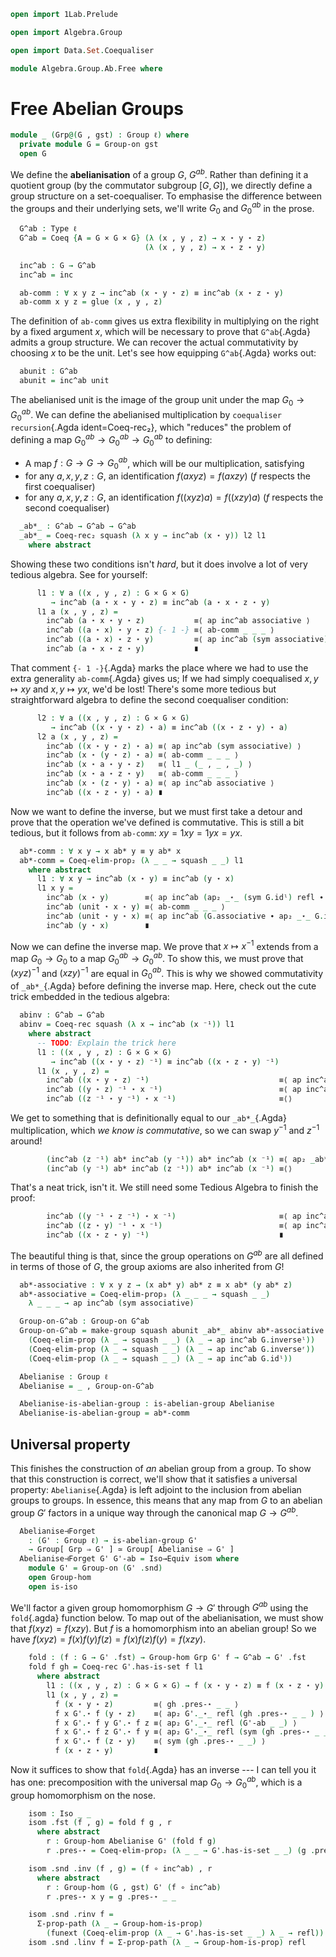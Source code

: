 ```agda
open import 1Lab.Prelude

open import Algebra.Group

open import Data.Set.Coequaliser

module Algebra.Group.Ab.Free where
```

<!--
```agda
private variable
  ℓ : Level
```
-->

# Free Abelian Groups

```agda
module _ (Grp@(G , gst) : Group ℓ) where
  private module G = Group-on gst
  open G
```

We define the **abelianisation** of a group $G$, $G^{ab}$. Rather than
defining it a quotient group (by the commutator subgroup $[G,G]$), we
directly define a group structure on a set-coequaliser. To emphasise the
difference between the groups and their underlying sets, we'll write
$G_0$ and $G^{ab}_0$ in the prose.

```agda
  G^ab : Type ℓ
  G^ab = Coeq {A = G × G × G} (λ (x , y , z) → x ⋆ y ⋆ z)
                              (λ (x , y , z) → x ⋆ z ⋆ y)

  inc^ab : G → G^ab
  inc^ab = inc

  ab-comm : ∀ x y z → inc^ab (x ⋆ y ⋆ z) ≡ inc^ab (x ⋆ z ⋆ y)
  ab-comm x y z = glue (x , y , z)
```

The definition of `ab-comm` gives us extra flexibility in multiplying on
the right by a fixed argument $x$, which will be necessary to prove that
`G^ab`{.Agda} admits a group structure. We can recover the actual
commutativity by choosing $x$ to be the unit. Let's see how equipping
`G^ab`{.Agda} works out:

```agda
  abunit : G^ab
  abunit = inc^ab unit
```

The abelianised unit is the image of the group unit under the map $G_0
\to G^{ab}_0$. We can define the abelianised multiplication by
`coequaliser recursion`{.Agda ident=Coeq-rec₂}, which "reduces" the
problem of defining a map $G^{ab}_0 \to G^{ab}_0 \to G^{ab}_0$ to
defining:

- A map $f : G \to G \to G^{ab}_0$, which will be our multiplication,
satisfying
- for any $a, x, y, z : G$, an identification $f(axyz) = f(axzy)$ ($f$
respects the first coequaliser)
- for any $a, x, y, z : G$, an identification $f((xyz)a) = f((xzy)a)$
($f$ respects the second coequaliser)

```agda
  _ab*_ : G^ab → G^ab → G^ab
  _ab*_ = Coeq-rec₂ squash (λ x y → inc^ab (x ⋆ y)) l2 l1
    where abstract
```

Showing these two conditions isn't _hard_, but it does involve a lot of
very tedious algebra. See for yourself:

```agda
      l1 : ∀ a ((x , y , z) : G × G × G)
         → inc^ab (a ⋆ x ⋆ y ⋆ z) ≡ inc^ab (a ⋆ x ⋆ z ⋆ y)
      l1 a (x , y , z) =
        inc^ab (a ⋆ x ⋆ y ⋆ z)           ≡⟨ ap inc^ab associative ⟩
        inc^ab ((a ⋆ x) ⋆ y ⋆ z) {- 1 -} ≡⟨ ab-comm _ _ _ ⟩
        inc^ab ((a ⋆ x) ⋆ z ⋆ y)         ≡⟨ ap inc^ab (sym associative) ⟩
        inc^ab (a ⋆ x ⋆ z ⋆ y)           ∎
```

That comment `{- 1 -}`{.Agda} marks the place where we had to use the
extra generality `ab-comm`{.Agda} gives us; If we had simply coequalised
$x, y \mapsto xy$ and $x, y \mapsto yx$, we'd be lost! There's some more
tedious but straightforward algebra to define the second coequaliser
condition:

```agda
      l2 : ∀ a ((x , y , z) : G × G × G)
         → inc^ab ((x ⋆ y ⋆ z) ⋆ a) ≡ inc^ab ((x ⋆ z ⋆ y) ⋆ a)
      l2 a (x , y , z) =
        inc^ab ((x ⋆ y ⋆ z) ⋆ a) ≡⟨ ap inc^ab (sym associative) ⟩
        inc^ab (x ⋆ (y ⋆ z) ⋆ a) ≡⟨ ab-comm _ _ _ ⟩
        inc^ab (x ⋆ a ⋆ y ⋆ z)   ≡⟨ l1 _ (_ , _ , _) ⟩
        inc^ab (x ⋆ a ⋆ z ⋆ y)   ≡⟨ ab-comm _ _ _ ⟩
        inc^ab (x ⋆ (z ⋆ y) ⋆ a) ≡⟨ ap inc^ab associative ⟩
        inc^ab ((x ⋆ z ⋆ y) ⋆ a) ∎
```

Now we want to define the inverse, but we must first take a detour and
prove that the operation we've defined is commutative. This is still a
bit tedious, but it follows from `ab-comm`: $xy = 1xy = 1yx = yx$.

```agda
  ab*-comm : ∀ x y → x ab* y ≡ y ab* x
  ab*-comm = Coeq-elim-prop₂ (λ _ _ → squash _ _) l1
    where abstract
      l1 : ∀ x y → inc^ab (x ⋆ y) ≡ inc^ab (y ⋆ x)
      l1 x y =
        inc^ab (x ⋆ y)        ≡⟨ ap inc^ab (ap₂ _⋆_ (sym G.idˡ) refl ∙ sym G.associative) ⟩
        inc^ab (unit ⋆ x ⋆ y) ≡⟨ ab-comm _ _ _ ⟩
        inc^ab (unit ⋆ y ⋆ x) ≡⟨ ap inc^ab (G.associative ∙ ap₂ _⋆_ G.idˡ refl) ⟩
        inc^ab (y ⋆ x)        ∎
```

Now we can define the inverse map. We prove that $x \mapsto x^{-1}$
extends from a map $G_0 \to G_0$ to a map $G^{ab}_0 \to G^{ab}_0$. To
show this, we must prove that $(xyz)^{-1}$ and $(xzy)^{-1}$ are equal in
$G^{ab}_0$. This is why we showed commutativity of `_ab*_`{.Agda} before
defining the inverse map. Here, check out the cute trick embedded in the
tedious algebra:

```agda
  abinv : G^ab → G^ab
  abinv = Coeq-rec squash (λ x → inc^ab (x ⁻¹)) l1
    where abstract
      -- TODO: Explain the trick here
      l1 : ((x , y , z) : G × G × G)
         → inc^ab ((x ⋆ y ⋆ z) ⁻¹) ≡ inc^ab ((x ⋆ z ⋆ y) ⁻¹)
      l1 (x , y , z) =
        inc^ab ((x ⋆ y ⋆ z) ⁻¹)                             ≡⟨ ap inc^ab G.inv-comm ⟩
        inc^ab ((y ⋆ z) ⁻¹ ⋆ x ⁻¹)                          ≡⟨ ap inc^ab (ap₂ _⋆_ G.inv-comm refl) ⟩
        inc^ab ((z ⁻¹ ⋆ y ⁻¹) ⋆ x ⁻¹)                       ≡⟨⟩
```

We get to something that is definitionally equal to our `_ab*_`{.Agda}
multiplication, which _we know is commutative_, so we can swap $y^{-1}$
and $z^{-1}$ around!

```agda
        (inc^ab (z ⁻¹) ab* inc^ab (y ⁻¹)) ab* inc^ab (x ⁻¹) ≡⟨ ap₂ _ab*_ (ab*-comm (inc^ab (z ⁻¹)) (inc^ab (y ⁻¹))) (λ i → inc^ab (x ⁻¹)) ⟩
        (inc^ab (y ⁻¹) ab* inc^ab (z ⁻¹)) ab* inc^ab (x ⁻¹) ≡⟨⟩
```

That's a neat trick, isn't it. We still need some Tedious Algebra to
finish the proof:

```agda
        inc^ab ((y ⁻¹ ⋆ z ⁻¹) ⋆ x ⁻¹)                       ≡⟨ ap inc^ab (ap₂ _⋆_ (sym G.inv-comm) refl ) ⟩
        inc^ab ((z ⋆ y) ⁻¹ ⋆ x ⁻¹)                          ≡⟨ ap inc^ab (sym G.inv-comm) ⟩
        inc^ab ((x ⋆ z ⋆ y) ⁻¹)                             ∎
```

The beautiful thing is that, since the group operations on $G^{ab}$ are
all defined in terms of those of $G$, the group axioms are also
inherited from $G$!

```agda
  ab*-associative : ∀ x y z → (x ab* y) ab* z ≡ x ab* (y ab* z)
  ab*-associative = Coeq-elim-prop₃ (λ _ _ _ → squash _ _)
    λ _ _ _ → ap inc^ab (sym associative)

  Group-on-G^ab : Group-on G^ab
  Group-on-G^ab = make-group squash abunit _ab*_ abinv ab*-associative
    (Coeq-elim-prop (λ _ → squash _ _) (λ _ → ap inc^ab G.inverseˡ))
    (Coeq-elim-prop (λ _ → squash _ _) (λ _ → ap inc^ab G.inverseʳ))
    (Coeq-elim-prop (λ _ → squash _ _) (λ _ → ap inc^ab G.idˡ))

  Abelianise : Group ℓ
  Abelianise = _ , Group-on-G^ab

  Abelianise-is-abelian-group : is-abelian-group Abelianise
  Abelianise-is-abelian-group = ab*-comm
```

## Universal property

This finishes the construction of _an_ abelian group from a group. To
show that this construction is correct, we'll show that it satisfies a
universal property: `Abelianise`{.Agda} is left adjoint to the
inclusion from abelian groups to groups. In essence, this means that any
map from $G$ to an abelian group $G'$ factors in a unique way through
the canonical map $G \to G^{ab}$.

```agda
  Abelianise⊣Forget
    : (G' : Group ℓ) → is-abelian-group G'
    → Group[ Grp ⇒ G' ] ≃ Group[ Abelianise ⇒ G' ]
  Abelianise⊣Forget G' G'-ab = Iso→Equiv isom where
    module G' = Group-on (G' .snd)
    open Group-hom
    open is-iso
```

We'll factor a given group homomorphism $G \to G'$ through $G^{ab}$
using the `fold`{.agda} function below. To map out of the
abelianisation, we must show that $f(xyz) = f(xzy)$. But $f$ is a
homomorphism into an abelian group! So we have $f(xyz) = f(x)f(y)f(z) =
f(x)f(z)f(y) = f(xzy)$.

```agda
    fold : (f : G → G' .fst) → Group-hom Grp G' f → G^ab → G' .fst
    fold f gh = Coeq-rec G'.has-is-set f l1
      where abstract
        l1 : ((x , y , z) : G × G × G) → f (x ⋆ y ⋆ z) ≡ f (x ⋆ z ⋆ y)
        l1 (x , y , z) =
          f (x ⋆ y ⋆ z)         ≡⟨ gh .pres-⋆ _ _ ⟩
          f x G'.⋆ f (y ⋆ z)    ≡⟨ ap₂ G'._⋆_ refl (gh .pres-⋆ _ _ ) ⟩
          f x G'.⋆ f y G'.⋆ f z ≡⟨ ap₂ G'._⋆_ refl (G'-ab _ _) ⟩
          f x G'.⋆ f z G'.⋆ f y ≡⟨ ap₂ G'._⋆_ refl (sym (gh .pres-⋆ _ _ )) ⟩
          f x G'.⋆ f (z ⋆ y)    ≡⟨ sym (gh .pres-⋆ _ _) ⟩
          f (x ⋆ z ⋆ y)         ∎
```

Now it suffices to show that `fold`{.Agda} has an inverse --- I can tell
you it has one: precomposition with the universal map $G_0 \to
G^{ab}_0$, which is a group homomorphism on the nose.

```agda
    isom : Iso _ _
    isom .fst (f , g) = fold f g , r
      where abstract
        r : Group-hom Abelianise G' (fold f g)
        r .pres-⋆ = Coeq-elim-prop₂ (λ _ _ → G'.has-is-set _ _) (g .pres-⋆)

    isom .snd .inv (f , g) = (f ∘ inc^ab) , r
      where abstract
        r : Group-hom (G , gst) G' (f ∘ inc^ab)
        r .pres-⋆ x y = g .pres-⋆ _ _

    isom .snd .rinv f =
      Σ-prop-path (λ _ → Group-hom-is-prop)
        (funext (Coeq-elim-prop (λ _ → G'.has-is-set _ _) λ _ → refl))
    isom .snd .linv f = Σ-prop-path (λ _ → Group-hom-is-prop) refl
```
